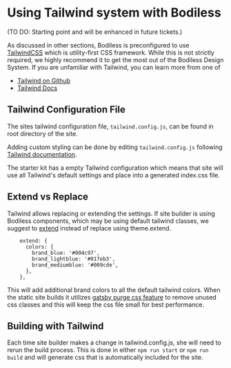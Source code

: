 # Using Tailwind system with Bodiless
(TO DO:  Starting point and will be enhanced in future tickets.)

As discussed in other sections, Bodiless is preconfigured to use
[TailwindCSS](https://tailwindcss.com) which is utility-first CSS framework.
While this is not strictly required, we highly recommend it to get the most out
of the Bodiless Design System. If you are unfamiliar with Tailwind, you can
learn more from one of

- [Tailwind on Github](https://github.com/tailwindcss/tailwindcss)
- [Tailwind Docs](https://tailwindcss.com/docs/what-is-tailwind)

## Tailwind Configuration File
The sites tailwind configuration file, `tailwind.config.js`, can be found in
root directory of the site.

Adding custom styling can be done by editing `tailwind.config.js` following
[Tailwind documentation](https://tailwindcss.com/docs/configuration). 

The starter kit has a empty Tailwind configuration which means that site will
use all Tailwind's default settings and place into a generated index.css file.

## Extend vs Replace
Tailwind allows replacing or extending the settings. If site builder is using
Bodiless components, which may be using default tailwind classes, we suggest to
[extend](https://tailwindcss.com/docs/theme/#extending-the-default-theme)
instead of replace using theme.extend.

```
    extend: {
      colors: {
        brand_blue: '#004c97',
        brand_lightblue: '#017eb3',
        brand_mediumblue: '#009cde',
      },
    },  
```

This will add additional brand colors to all the default tailwind colors. When
the static site builds it utilizes
[gatsby purge css feature](https://www.gatsbyjs.org/packages/gatsby-plugin-purgecss)
to remove unused css classes and this will keep the css file small for best
performance.

## Building with Tailwind

Each time site builder makes a change in tailwind.config.js, she will need to
rerun the build process. This is done in either `npm run start` or
`npm run build` and will generate css that is automatically included for the
site.
